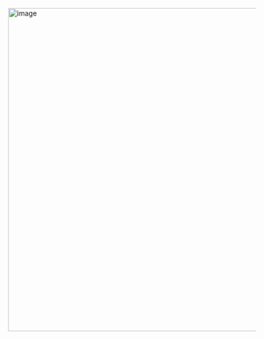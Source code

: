 <img width="1321" height="659" alt="image" src="https://github.com/user-attachments/assets/78532716-4d97-4503-9b0c-959795664602" />
